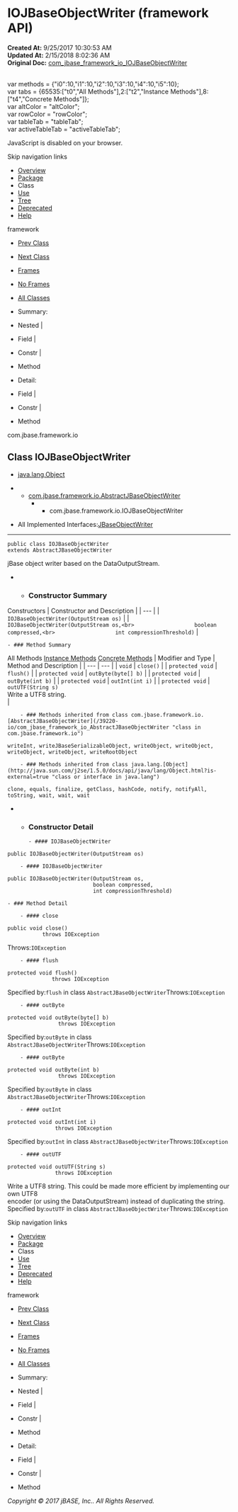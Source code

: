 # IOJBaseObjectWriter (framework   API)

**Created At:** 9/25/2017 10:30:53 AM  
**Updated At:** 2/15/2018 8:02:36 AM  
**Original Doc:** [com_jbase_framework_io_IOJBaseObjectWriter](https://docs.jbase.com/39220-io/com_jbase_framework_io_IOJBaseObjectWriter)  

<!--<br>    try {<br>        if (location.href.indexOf('is-external=true') == -1) {<br>            parent.document.title="IOJBaseObjectWriter (framework   API)";<br>        }<br>    }<br>    catch(err) {<br>    }<br>//--><br>var methods = {"i0":10,"i1":10,"i2":10,"i3":10,"i4":10,"i5":10};<br>var tabs = {65535:["t0","All Methods"],2:["t2","Instance Methods"],8:["t4","Concrete Methods"]};<br>var altColor = "altColor";<br>var rowColor = "rowColor";<br>var tableTab = "tableTab";<br>var activeTableTab = "activeTableTab";
JavaScript is disabled on your browser.

Skip navigation links

- [Overview](../../../../overview-summary.html)
- [Package](/39220-io/com_jbase_framework_io_package-summary)
- Class
- [Use](/39223-class-use/com_jbase_framework_io_class-use_IOJBaseObjectWriter)
- [Tree](/39220-io/com_jbase_framework_io_package-tree)
- [Deprecated](../../../../deprecated-list.html)
- [Help](../../../../help-doc.html)


framework <br>

- [Prev Class](/39220-io/com_jbase_framework_io_IOJBaseObjectReader "class in com.jbase.framework.io")
- [Next Class](/39220-io/com_jbase_framework_io_JbaseMsg "class in com.jbase.framework.io")


- [Frames](../../../../index.html?com/jbase/framework/io//39220-io/com_jbase_framework_io_IOJBaseObjectWriter)
- [No Frames](/39220-io/com_jbase_framework_io_IOJBaseObjectWriter)


- [All Classes](../../../../allclasses-noframe.html)


<!--<br>  allClassesLink = document.getElementById("allclasses\_navbar\_top");<br>  if(window==top) {<br>    allClassesLink.style.display = "block";<br>  }<br>  else {<br>    allClassesLink.style.display = "none";<br>  }<br>  //-->

- Summary:
- Nested |
- Field |
- Constr |
- Method


- Detail:
- Field |
- Constr |
- Method

com.jbase.framework.io

## Class IOJBaseObjectWriter

- [java.lang.Object](http://java.sun.com/j2se/1.5.0/docs/api/java/lang/Object.html?is-external=true "class or interface in java.lang")
- - [com.jbase.framework.io.AbstractJBaseObjectWriter](/39220-io/com_jbase_framework_io_AbstractJBaseObjectWriter "class in com.jbase.framework.io")
    - - com.jbase.framework.io.IOJBaseObjectWriter


- All Implemented Interfaces:[JBaseObjectWriter](/39220-io/com_jbase_framework_io_JBaseObjectWriter "interface in com.jbase.framework.io")
* * *


```
public class IOJBaseObjectWriter
extends AbstractJBaseObjectWriter
```

jBase object writer based on the DataOutputStream.

- - ### Constructor Summary


Constructors | Constructor and Description |
| --- |
| `IOJBaseObjectWriter(OutputStream os)`  |
| `IOJBaseObjectWriter(OutputStream os,<br>                   boolean compressed,<br>                   int compressionThreshold)`  |


    - ### Method Summary


All Methods [Instance Methods](javascript:show%282%29;) [Concrete Methods](javascript:show%288%29;) | Modifier and Type | Method and Description |
| --- | --- |
| `void` | `close()`  |
| `protected void` | `flush()`  |
| `protected void` | `outByte(byte[] b)`  |
| `protected void` | `outByte(int b)`  |
| `protected void` | `outInt(int i)`  |
| `protected void` | `outUTF(String s)`<br>Write a UTF8 string.<br> |


        - ### Methods inherited from class com.jbase.framework.io.[AbstractJBaseObjectWriter](/39220-io/com_jbase_framework_io_AbstractJBaseObjectWriter "class in com.jbase.framework.io")
`writeInt, writeJBaseSerializableObject, writeObject, writeObject, writeObject, writeObject, writeRootObject`


        - ### Methods inherited from class java.lang.[Object](http://java.sun.com/j2se/1.5.0/docs/api/java/lang/Object.html?is-external=true "class or interface in java.lang")
`clone, equals, finalize, getClass, hashCode, notify, notifyAll, toString, wait, wait, wait`

- - ### Constructor Detail

        - #### IOJBaseObjectWriter

```
public IOJBaseObjectWriter(OutputStream os)
```


        - #### IOJBaseObjectWriter

```
public IOJBaseObjectWriter(OutputStream os,
                           boolean compressed,
                           int compressionThreshold)
```


    - ### Method Detail

        - #### close

```
public void close()
           throws IOException
```
Throws:`IOException`


        - #### flush

```
protected void flush()
              throws IOException
```
Specified by:`flush` in class `AbstractJBaseObjectWriter`Throws:`IOException`


        - #### outByte

```
protected void outByte(byte[] b)
                throws IOException
```
Specified by:`outByte` in class `AbstractJBaseObjectWriter`Throws:`IOException`


        - #### outByte

```
protected void outByte(int b)
                throws IOException
```
Specified by:`outByte` in class `AbstractJBaseObjectWriter`Throws:`IOException`


        - #### outInt

```
protected void outInt(int i)
               throws IOException
```
Specified by:`outInt` in class `AbstractJBaseObjectWriter`Throws:`IOException`


        - #### outUTF

```
protected void outUTF(String s)
               throws IOException
```

Write a UTF8 string. This could be made more efficient by implementing our own UTF8 <br> encoder (or using the DataOutputStream) instead of duplicating the string.
Specified by:`outUTF` in class `AbstractJBaseObjectWriter`Throws:`IOException`

Skip navigation links

- [Overview](../../../../overview-summary.html)
- [Package](/39220-io/com_jbase_framework_io_package-summary)
- Class
- [Use](/39223-class-use/com_jbase_framework_io_class-use_IOJBaseObjectWriter)
- [Tree](/39220-io/com_jbase_framework_io_package-tree)
- [Deprecated](../../../../deprecated-list.html)
- [Help](../../../../help-doc.html)


framework <br>

- [Prev Class](/39220-io/com_jbase_framework_io_IOJBaseObjectReader "class in com.jbase.framework.io")
- [Next Class](/39220-io/com_jbase_framework_io_JbaseMsg "class in com.jbase.framework.io")


- [Frames](../../../../index.html?com/jbase/framework/io//39220-io/com_jbase_framework_io_IOJBaseObjectWriter)
- [No Frames](/39220-io/com_jbase_framework_io_IOJBaseObjectWriter)


- [All Classes](../../../../allclasses-noframe.html)


<!--<br>  allClassesLink = document.getElementById("allclasses\_navbar\_bottom");<br>  if(window==top) {<br>    allClassesLink.style.display = "block";<br>  }<br>  else {<br>    allClassesLink.style.display = "none";<br>  }<br>  //-->

- Summary:
- Nested |
- Field |
- Constr |
- Method


- Detail:
- Field |
- Constr |
- Method

*Copyright © 2017 jBASE, Inc.. All Rights Reserved.*
